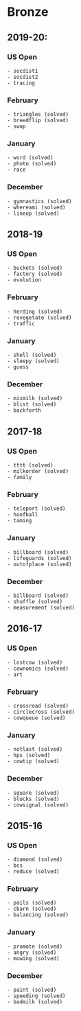 # Bronze

## 2019-20:
  ### US Open
    - socdist1
    - socdist2
    - tracing
  ### February
    - triangles (solved)
    - breedflip (solved)
    - swap
  ### January
    - word (solved)
    - photo (solved)
    - race
  ### December
    - gymnastics (solved)
    - whereami (solved)
    - lineup (solved)
## 2018-19
  ### US Open
    - buckets (solved)
    - factory (solved)
    - evolution
  ### February
    - herding (solved)
    - revegetate (solved)
    - traffic
  ### January 
    - shell (solved)
    - sleepy (solved)
    - guess
  ### December
    - mixmilk (solved)
    - blist (solved)
    - backforth
## 2017-18
  ### US Open
    - tttt (solved)
    - milkorder (solved)
    - family
  ### February
    - teleport (solved)
    - hoofball
    - taming
  ### January
    - billboard (solved)
    - lifeguards (solved)
    - outofplace (solved)
  ### December
    - billboard (solved)
    - shuffle (solved)
    - measurement (solved)
## 2016-17
  ### US Open
    - lostcow (solved)
    - cownomics (solved)
    - art 
  ### February 
    - crossroad (solved)
    - circlecross (solved)
    - cowqueue (solved)
  ### January
    - notlast (solved)
    - hps (solved)
    - cowtip (solved)
  ### December 
    - square (solved)
    - blocks (solved)
    - cowsignal (solved)
## 2015-16
  ### US Open
    - diamond (solved)
    - bcs
    - reduce (solved)
  ### February
    - pails (solved)
    - cbarn (solved)
    - balancing (solved)
  ### January
    - promote (solved)
    - angry (solved)
    - mowing (solved)
  ### December
    - paint (solved)
    - speeding (solved)
    - badmilk (solved)
